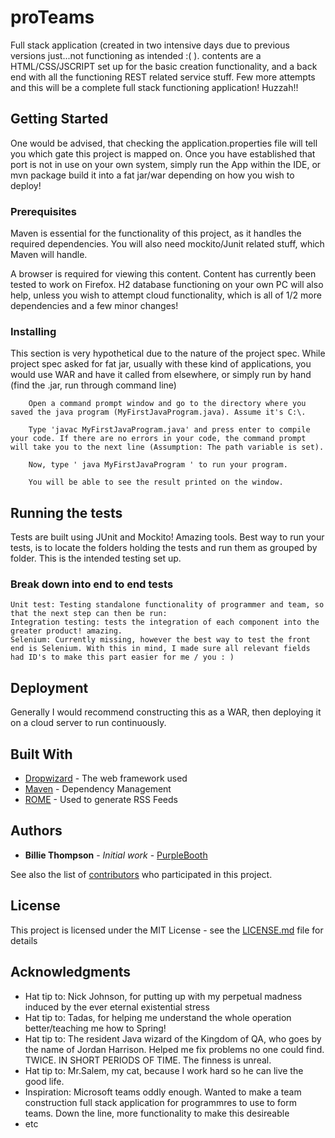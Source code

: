 # proTeams

Full stack application (created in two intensive days due to previous versions just...not functioning as intended :( ). contents are a HTML/CSS/JSCRIPT set up for the basic creation functionality, and a back end with all the functioning REST related service stuff. Few more attempts and this will be a complete full stack functioning application! Huzzah!! 

## Getting Started
One would be advised, that checking the application.properties file will tell you which gate this project is mapped on. Once you have established that port is not in use on your own system, simply run the App within the IDE, or mvn package build it into a fat jar/war depending on how you wish to deploy! 

### Prerequisites
Maven is essential for the functionality of this project, as it handles the required dependencies. You will also need mockito/Junit related stuff, which Maven will handle.

A browser is required for viewing this content. Content has currently been tested to work on Firefox. 
H2 database functioning on your own PC will also help, unless you wish to attempt cloud functionality, which is all of 1/2 more dependencies and a few minor changes! 


### Installing

This section is very hypothetical due to the nature of the project spec. While project spec asked for fat jar, usually with these kind of applications, you would use WAR and have it called from elsewhere, or simply run by hand (find the .jar, run through command line)

```
    Open a command prompt window and go to the directory where you saved the java program (MyFirstJavaProgram.java). Assume it's C:\.

    Type 'javac MyFirstJavaProgram.java' and press enter to compile your code. If there are no errors in your code, the command prompt will take you to the next line (Assumption: The path variable is set).

    Now, type ' java MyFirstJavaProgram ' to run your program.

    You will be able to see the result printed on the window.
```

## Running the tests

Tests are built using JUnit and Mockito! Amazing tools. Best way to run your tests, is to locate the folders holding the tests and run them as grouped by folder. This is the intended testing set up. 
### Break down into end to end tests


```
Unit test: Testing standalone functionality of programmer and team, so that the next step can then be run:
Integration testing: tests the integration of each component into the greater product! amazing.
Selenium: Currently missing, however the best way to test the front end is Selenium. With this in mind, I made sure all relevant fields had ID's to make this part easier for me / you : )
```

## Deployment

Generally I would recommend constructing this as a WAR, then deploying it on a cloud server to run continuously. 
## Built With

* [Dropwizard](http://www.dropwizard.io/1.0.2/docs/) - The web framework used
* [Maven](https://maven.apache.org/) - Dependency Management
* [ROME](https://rometools.github.io/rome/) - Used to generate RSS Feeds

## Authors

* **Billie Thompson** - *Initial work* - [PurpleBooth](https://github.com/PurpleBooth)

See also the list of [contributors](https://github.com/your/project/contributors) who participated in this project.

## License

This project is licensed under the MIT License - see the [LICENSE.md](LICENSE.md) file for details

## Acknowledgments

* Hat tip to: Nick Johnson, for putting up with my perpetual madness induced by the ever eternal existential stress
* Hat tip to: Tadas, for helping me understand the whole operation better/teaching me how to Spring!
* Hat tip to: The resident Java wizard of the Kingdom of QA, who goes by the name of Jordan Harrison. Helped me fix problems no one could find. TWICE. IN SHORT PERIODS OF TIME. The finness is unreal. 
* Hat tip to: Mr.Salem, my cat, because I work hard so he can live the good life.
* Inspiration: Microsoft teams oddly enough. Wanted to make a team construction full stack application for programmres to use to form teams. Down the line, more functionality to make this desireable
* etc
